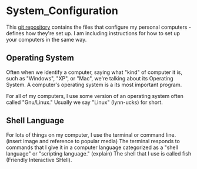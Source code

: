 # System_Configuration
This [git repository][about git repos - freecodecamp.org] contains the files that configure my personal computers - defines how they're set up. I am including instructions for how to set up your computers in the same way.

## Operating System
Often when we identify a computer, saying what "kind" of computer it is, such as "Windows", "XP", or "Mac", we're talking about its Operating System. A computer's operating system is a its most important program.

For all of my computers, I use some version of an operating system often called "Gnu/Linux." Usually we say "Linux" (lynn-ucks) for short.

## Shell Language

For lots of things on my computer, I use the terminal or command line. (insert image and reference to popular media) The terminal responds to commands that I give it in a computer language categorized as a "shell language" or "scripting language." (explain) The shell that I use is called fish (Friendly Interactive SHell).



[about git repos - freecodecamp.org]: https://web.archive.org/web/20190703165911/https://www.freecodecamp.org/news/what-is-git-and-how-to-use-it-c341b049ae61/
